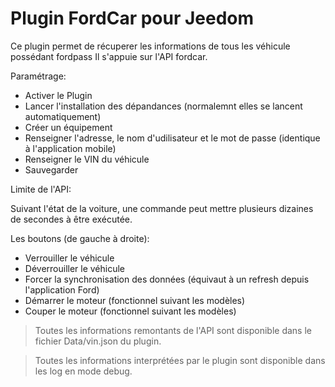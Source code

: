 # Plugin FordCar pour Jeedom

Ce plugin permet de récuperer les informations de tous les véhicule possédant fordpass
Il s'appuie sur l'API fordcar.

Paramétrage: 
* Activer le Plugin
* Lancer l'installation des dépandances (normalemnt elles se lancent automatiquement)
* Créer un équipement
* Renseigner l'adresse, le nom d'udilisateur et le mot de passe (identique à l'application mobile)
* Renseigner le VIN du véhicule
* Sauvegarder

Limite de l'API:

Suivant l'état de la voiture, une commande peut mettre plusieurs dizaines de secondes à être exécutée.

Les boutons (de gauche à droite):
- Verrouiller le véhicule
- Déverrouiller le véhicule
- Forcer la synchronisation des données (équivaut à un refresh depuis l'application Ford)
- Démarrer le moteur (fonctionnel suivant les modèles)
- Couper le moteur (fonctionnel suivant les modèles)

>
>Toutes les informations remontants de l'API sont disponible dans le fichier Data/vin.json du plugin.

>
>Toutes les informations interprétées par le plugin sont disponible dans les log en mode debug.
